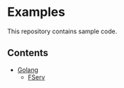 # Examples

This repository contains sample code.

## Contents

- [Golang](golang/) 
  - [FServ](golang/fserv/)
